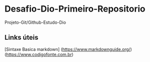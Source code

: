 # Desafio-Dio-Primeiro-Repositorio
Projeto-Git/Github-Estudo-Dio

## Links úteis
[Sintaxe Basica markdown] (https://www.markdownguide.org/)(https://www.codigofonte.com.br)
